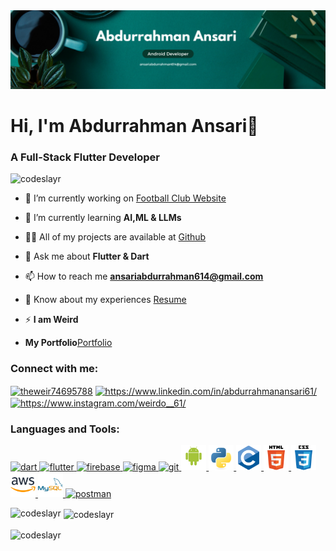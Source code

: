 <img src="https://raw.githubusercontent.com/codeslayr/codeslayr/main/Banner.png" alt=" banner that says Abdurrahman Ansari - Full0stack Developer">

<h1 align="left">Hi, I'm Abdurrahman Ansari👋</h1>
<h3 align="left">A Full-Stack Flutter Developer</h3>

<p align="left"> <img src="https://komarev.com/ghpvc/?username=codeslayr&label=Profile%20views&color=0e75b6&style=flat" alt="codeslayr" /> </p>


- 🔭 I’m currently working on [Football Club Website](https://clubdemo.7assists.com/)

- 🌱 I’m currently learning **AI,ML & LLMs**

- 👨‍💻 All of my projects are available at [Github](https://github.com/codeslayr)

- 💬 Ask me about **Flutter & Dart**

- 📫 How to reach me **ansariabdurrahman614@gmail.com**

- 📄 Know about my experiences [Resume](https://drive.google.com/file/d/1cKCP8J-W7ktVFwunCXPYxs8xGpkcvNu5/view)

- ⚡ **I am Weird**
- **My Portfolio**[Portfolio](https://abdurrahmanansari.netlify.app/)

<h3 align="left">Connect with me:</h3>
<p align="left">
<a href="https://twitter.com/theweir74695788" target="blank"><img align="center" src="https://raw.githubusercontent.com/rahuldkjain/github-profile-readme-generator/master/src/images/icons/Social/twitter.svg" alt="theweir74695788" height="30" width="40" /></a>
<a href="https://linkedin.com/in/https://www.linkedin.com/in/abdurrahmanansari61/" target="blank"><img align="center" src="https://raw.githubusercontent.com/rahuldkjain/github-profile-readme-generator/master/src/images/icons/Social/linked-in-alt.svg" alt="https://www.linkedin.com/in/abdurrahmanansari61/" height="30" width="40" /></a>
<a href="https://instagram.com/https://www.instagram.com/weirdo__61/" target="blank"><img align="center" src="https://raw.githubusercontent.com/rahuldkjain/github-profile-readme-generator/master/src/images/icons/Social/instagram.svg" alt="https://www.instagram.com/weirdo__61/" height="30" width="40" /></a>
</p>

<h3 align="left">Languages and Tools:</h3>
<p align="left"> <a href="https://dart.dev" target="_blank" rel="noreferrer"> <img src="https://www.vectorlogo.zone/logos/dartlang/dartlang-icon.svg" alt="dart" width="40" height="40"/> </a> 
<a href="https://flutter.dev" target="_blank" rel="noreferrer"> <img src="https://www.vectorlogo.zone/logos/flutterio/flutterio-icon.svg" alt="flutter" width="40" height="40"/> </a> 
<a href="https://firebase.google.com/" target="_blank" rel="noreferrer"> <img src="https://www.vectorlogo.zone/logos/firebase/firebase-icon.svg" alt="firebase" width="40" height="40"/> </a> 
<a href="https://www.figma.com/" target="_blank" rel="noreferrer"> <img src="https://www.vectorlogo.zone/logos/figma/figma-icon.svg" alt="figma" width="40" height="40"/> </a> 
<a href="https://git-scm.com/" target="_blank" rel="noreferrer"> <img src="https://www.vectorlogo.zone/logos/git-scm/git-scm-icon.svg" alt="git" width="40" height="40"/> </a> 
<a href="https://developer.android.com" target="_blank" rel="noreferrer"> <img src="https://raw.githubusercontent.com/devicons/devicon/master/icons/android/android-original-wordmark.svg" alt="android" width="40" height="40"/> </a> 
<a href="https://www.python.org" target="_blank" rel="noreferrer"> <img src="https://raw.githubusercontent.com/devicons/devicon/master/icons/python/python-original.svg" alt="python" width="40" height="40"/> </a>
<a href="https://www.cprogramming.com/" target="_blank" rel="noreferrer"> <img src="https://raw.githubusercontent.com/devicons/devicon/master/icons/c/c-original.svg" alt="c" width="40" height="40"/> </a> 
<a href="https://www.w3.org/html/" target="_blank" rel="noreferrer"> <img src="https://raw.githubusercontent.com/devicons/devicon/master/icons/html5/html5-original-wordmark.svg" alt="html5" width="40" height="40"/> </a> 
<a href="https://www.w3schools.com/css/" target="_blank" rel="noreferrer"> <img src="https://raw.githubusercontent.com/devicons/devicon/master/icons/css3/css3-original-wordmark.svg" alt="css3" width="40" height="40"/> </a> 
<a href="https://aws.amazon.com" target="_blank" rel="noreferrer"> <img src="https://raw.githubusercontent.com/devicons/devicon/master/icons/amazonwebservices/amazonwebservices-original-wordmark.svg" alt="aws" width="40" height="40"/> </a> 
<a href="https://www.mysql.com/" target="_blank" rel="noreferrer"> <img src="https://raw.githubusercontent.com/devicons/devicon/master/icons/mysql/mysql-original-wordmark.svg" alt="mysql" width="40" height="40"/> </a> 
<a href="https://postman.com" target="_blank" rel="noreferrer"> <img src="https://www.vectorlogo.zone/logos/getpostman/getpostman-icon.svg" alt="postman" width="40" height="40"/> </a> 
 </p>

<p><img align="left" src="https://github-readme-stats.vercel.app/api/top-langs?username=codeslayr&show_icons=true&locale=en&layout=compact" alt="codeslayr" /></p>

<p>&nbsp;<img align="center" src="https://github-readme-stats.vercel.app/api?username=codeslayr&show_icons=true&locale=en" alt="codeslayr" /></p>

<p><img align="center" src="https://github-readme-streak-stats.herokuapp.com/?user=codeslayr&" alt="codeslayr" /></p>
